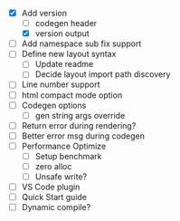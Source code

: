 - [X] Add version
  - [ ] codegen header
  - [X] version output
- [ ] Add namespace sub fix support
- [ ] Define new layout syntax
  - [ ] Update readme
  - [ ] Decide layout import path discovery
- [ ] Line number support
- [ ] html compact mode option
- [ ] Codegen options
  - [ ] gen string args override
- [ ] Return error during rendering?
- [ ] Better error msg during codegen
- [ ] Performance Optimize
  - [ ] Setup benchmark
  - [ ] zero alloc
  - [ ] Unsafe write?
- [ ] VS Code plugin
- [ ] Quick Start guide
- [ ] Dynamic compile?

